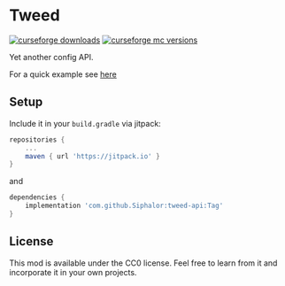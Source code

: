 # Tweed

[![curseforge downloads](http://cf.way2muchnoise.eu/full_tweed-api.svg)](https://minecraft.curseforge.com/projects/tweed-api)
[![curseforge mc versions](http://cf.way2muchnoise.eu/versions/tweed-api.svg)](https://minecraft.curseforge.com/projects/tweed-api)

Yet another config API.

For a quick example see [here](https://github.com/Siphalor/spiceoffabric/blob/master/src/main/java/de/siphalor/spiceoffabric/config/Config.java)

## Setup
Include it in your `build.gradle` via jitpack:
```groovy
repositories {
	...
	maven { url 'https://jitpack.io' }
}
```
and
```groovy
dependencies {
	implementation 'com.github.Siphalor:tweed-api:Tag'
}
```

## License

This mod is available under the CC0 license. Feel free to learn from it and incorporate it in your own projects.
